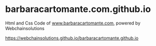 # barbaracartomante.com.github.io
Html and Css Code of www.barbaracartomante.com, powered by Webchainsolutions

https://webchainsolutions.github.io/barbaracartomante.github.io
